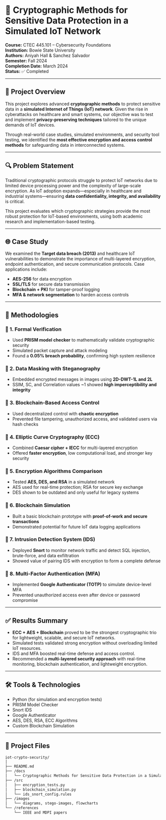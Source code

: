 # 🔐 Cryptographic Methods for Sensitive Data Protection in a Simulated IoT Network

**Course:** CTEC 445.101 – Cybersecurity Foundations  
**Institution:** Bowie State University  
**Authors:** Aniyah Hall & Sanchez Salvador  
**Semester:** Fall 2024  
**Completion Date:** March 2024  
**Status:** ✅ Completed

---

## 🧠 Project Overview

This project explores advanced **cryptographic methods** to protect sensitive data in a **simulated Internet of Things (IoT) network**. Given the rise in cyberattacks on healthcare and smart systems, our objective was to test and implement **privacy-preserving techniques** tailored to the unique demands of IoT devices.

Through real-world case studies, simulated environments, and security tool testing, we identified the **most effective encryption and access control methods** for safeguarding data in interconnected systems.

---

## 🔍 Problem Statement

Traditional cryptographic protocols struggle to protect IoT networks due to limited device processing power and the complexity of large-scale encryption. As IoT adoption expands—especially in healthcare and industrial systems—ensuring **data confidentiality, integrity, and availability** is critical.

This project evaluates which cryptographic strategies provide the most robust protection for IoT-based environments, using both academic research and implementation-based testing.

---

## 🌐 Case Study

We examined the **Target data breach (2013)** and healthcare IoT vulnerabilities to demonstrate the importance of multi-layered encryption, endpoint authentication, and secure communication protocols. Case applications include:
- **AES-256** for data encryption
- **SSL/TLS** for secure data transmission
- **Blockchain + PKI** for tamper-proof logging
- **MFA & network segmentation** to harden access controls

---

## 🧪 Methodologies

### 🔹 1. Formal Verification
- Used **PRISM model checker** to mathematically validate cryptographic security
- Simulated packet capture and attack modeling
- Found a **0.05% breach probability**, confirming high system resilience

### 🔹 2. Data Masking with Steganography
- Embedded encrypted messages in images using **2D-DWT-1L and 2L**
- SSIM, SC, and Correlation values ~1 showed **high imperceptibility and integrity**

### 🔹 3. Blockchain-Based Access Control
- Used decentralized control with **chaotic encryption**
- Prevented file tampering, unauthorized access, and validated users via hash checks

### 🔹 4. Elliptic Curve Cryptography (ECC)
- Combined **Caesar cipher + IECC** for multi-layered encryption
- Offered **faster encryption**, low computational load, and stronger key security

### 🔹 5. Encryption Algorithms Comparison
- Tested **AES, DES, and RSA** in a simulated network
- AES used for real-time protection; RSA for secure key exchange
- DES shown to be outdated and only useful for legacy systems

### 🔹 6. Blockchain Simulation
- Built a basic blockchain prototype with **proof-of-work and secure transactions**
- Demonstrated potential for future IoT data logging applications

### 🔹 7. Intrusion Detection System (IDS)
- Deployed **Snort** to monitor network traffic and detect SQL injection, brute-force, and data exfiltration
- Showed value of pairing IDS with encryption to form a complete defense

### 🔹 8. Multi-Factor Authentication (MFA)
- Implemented **Google Authenticator (TOTP)** to simulate device-level MFA
- Prevented unauthorized access even after device or password compromise

---

## ✅ Results Summary

- **ECC + AES + Blockchain** proved to be the strongest cryptographic trio for lightweight, scalable, and secure IoT networks.
- Simulated tests validated strong encryption without overloading limited IoT resources.
- IDS and MFA boosted real-time defense and access control.
- Recommended a **multi-layered security approach** with real-time monitoring, blockchain authentication, and lightweight encryption.

---

## 🛠 Tools & Technologies

- Python (for simulation and encryption tests)  
- PRISM Model Checker  
- Snort IDS  
- Google Authenticator  
- AES, DES, RSA, ECC Algorithms  
- Custom Blockchain Simulation

---

## 📁 Project Files

```bash
iot-crypto-security/
│
├── README.md
├── /docs
│   └── Cryptographic Methods for Sensitive Data Protection in a Simulated IoT Network.docx
├── /src
│   ├── encryption_tests.py
│   ├── blockchain_simulation.py
│   └── ids_snort_config.rules
├── /images
│   └── diagrams, stego-images, flowcharts
└── /references
    └── IEEE and MDPI papers
